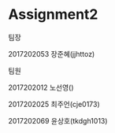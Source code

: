 # Assignment2  

팀장  
  
2017202053 장준혜(jjhttoz)  

팀원  
  
2017202012 노선영()  
  
2017202025 최주언(cje0173)  
  
2017202069 윤상호(tkdgh1013)
